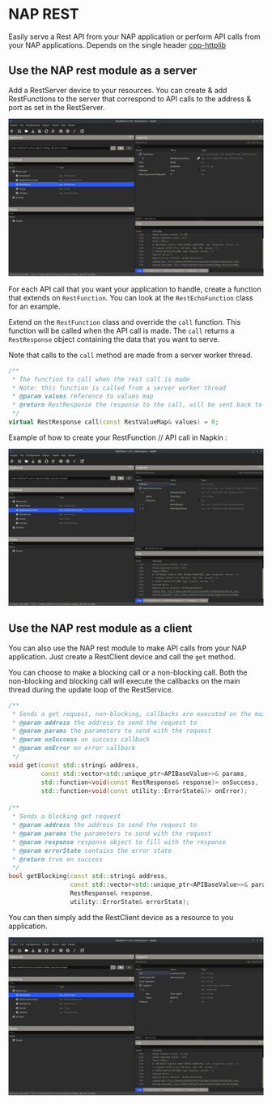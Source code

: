 # NAP REST
Easily serve a Rest API from your NAP application or perform API calls from your NAP applications. Depends on the single header [cpp-httplib](https://github.com/yhirose/cpp-httplib) 

## Use the NAP rest module as a server
Add a RestServer device to your resources. You can create & add RestFunctions to the server that correspond to API calls to the address & port as set in the RestServer.

![server](server.jpg)

For each API call that you want your application to handle, create a function that extends on `RestFunction`. You can look at the `RestEchoFunction` class for an example. 

Extend on the `RestFunction` class and override the `call` function. This function will be called when the API call is made. The `call` returns a `RestResponse` object containing the data that you want to serve.

Note that calls to the `call` method are made from a server worker thread. 

```cpp
/**
 * The function to call when the rest call is made
 * Note: this function is called from a server worker thread
 * @param values reference to values map
 * @return RestResponse the response to the call, will be sent back to the client
 */
virtual RestResponse call(const RestValueMap& values) = 0;
```

Example of how to create your RestFunction // API call in Napkin :

![function](function.jpg)

## Use the NAP rest module as a client

You can also use the NAP rest module to make API calls from your NAP application. Just create a RestClient device and call the `get` method.

You can choose to make a blocking call or a non-blocking call. Both the non-blocking and blocking call will execute the callbacks on the main thread during the update loop of the RestService.

```cpp
/**
 * Sends a get request, non-blocking, callbacks are executed on the main thread during the update loop of RestService
 * @param address the address to send the request to
 * @param params the parameters to send with the request
 * @param onSuccess on success callback
 * @param onError on error callback
 */
void get(const std::string& address,
         const std::vector<std::unique_ptr<APIBaseValue>>& params,
         std::function<void(const RestResponse& response)> onSuccess,
         std::function<void(const utility::ErrorState&)> onError);

/**
 * Sends a blocking get request
 * @param address the address to send the request to
 * @param params the parameters to send with the request
 * @param response response object to fill with the response
 * @param errorState contains the error state
 * @return true on success
 */
bool getBlocking(const std::string& address,
                 const std::vector<std::unique_ptr<APIBaseValue>>& params,
                 RestResponse& response,
                 utility::ErrorState& errorState);
```

You can then simply add the RestClient device as a resource to you application.

![client](client.jpg)